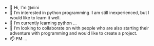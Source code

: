 - 👋 Hi, I’m @nini
- 👀 I’m interested in python programming. I am still inexperienced, but I would like to learn it well.
- 🌱 I’m currently learning python ...
- 💞️ I’m looking to collaborate on with people who are also starting their adventure with programming and would like to create a project.
- 📫 PM ...

<!---
niniu88/niniu88 is a ✨ special ✨ repository because its `README.md` (this file) appears on your GitHub profile.
You can click the Preview link to take a look at your changes.
--->
